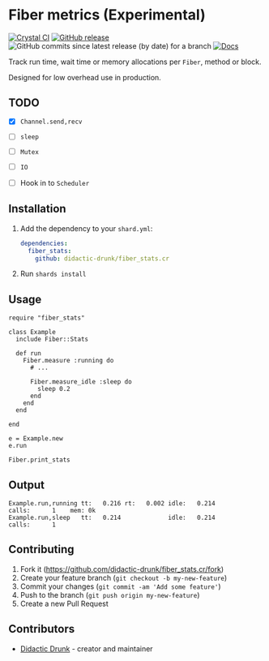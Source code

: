 # Fiber metrics (Experimental)
[![Crystal CI](https://github.com/didactic-drunk/fiber_stats.cr/actions/workflows/crystal.yml/badge.svg)](https://github.com/didactic-drunk/fiber_stats.cr/actions/workflows/crystal.yml)
[![GitHub release](https://img.shields.io/github/release/didactic-drunk/fiber_stats.cr.svg)](https://github.com/didactic-drunk/fiber_stats.cr/releases)
![GitHub commits since latest release (by date) for a branch](https://img.shields.io/github/commits-since/didactic-drunk/fiber_stats.cr/latest)
[![Docs](https://img.shields.io/badge/docs-available-brightgreen.svg)](https://didactic-drunk.github.io/fiber_stats.cr/main)

Track run time, wait time or memory allocations per `Fiber`, method or block.

Designed for low overhead use in production.

## TODO
- [x] `Channel.send,recv`
- [ ] `sleep`
- [ ] `Mutex`
- [ ] `IO`
- [ ] Hook in to `Scheduler`


## Installation

1. Add the dependency to your `shard.yml`:

   ```yaml
   dependencies:
     fiber_stats:
       github: didactic-drunk/fiber_stats.cr
   ```

2. Run `shards install`

## Usage

```crystal
require "fiber_stats"

class Example
  include Fiber::Stats

  def run
    Fiber.measure :running do
      # ...

      Fiber.measure_idle :sleep do
        sleep 0.2
      end
    end
  end

end

e = Example.new
e.run

Fiber.print_stats
```

## Output
```
Example.run,running tt:   0.216 rt:   0.002 idle:   0.214                   calls:      1    mem: 0k
Example.run,sleep   tt:   0.214             idle:   0.214                   calls:      1              
```


## Contributing

1. Fork it (<https://github.com/didactic-drunk/fiber_stats.cr/fork>)
2. Create your feature branch (`git checkout -b my-new-feature`)
3. Commit your changes (`git commit -am 'Add some feature'`)
4. Push to the branch (`git push origin my-new-feature`)
5. Create a new Pull Request

## Contributors

- [Didactic Drunk](https://github.com/didactic-drunk) - creator and maintainer
